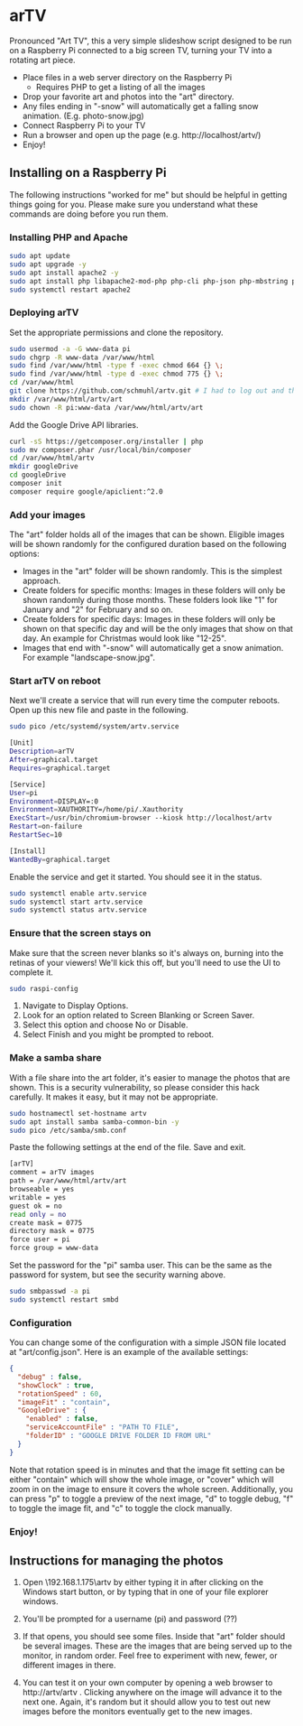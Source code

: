 # arTV
Pronounced "Art TV", this a very simple slideshow script designed to be run on a Raspberry Pi connected to a big screen TV, turning your TV into a rotating art piece.

- Place files in a web server directory on the Raspberry Pi
  - Requires PHP to get a listing of all the images
- Drop your favorite art and photos into the "art" directory.
 - Any files ending in "-snow" will automatically get a falling snow animation. (E.g. photo-snow.jpg)
- Connect Raspberry Pi to your TV
- Run a browser and open up the page (e.g. http://localhost/artv/)
- Enjoy!


## Installing on a Raspberry Pi
The following instructions "worked for me" but should be helpful in getting things going for you. Please make sure you understand what these commands are doing before you run them.

### Installing PHP and Apache
```bash
sudo apt update
sudo apt upgrade -y
sudo apt install apache2 -y
sudo apt install php libapache2-mod-php php-cli php-json php-mbstring php-curl -y
sudo systemctl restart apache2
```

### Deploying arTV
Set the appropriate permissions and clone the repository.
```bash
sudo usermod -a -G www-data pi
sudo chgrp -R www-data /var/www/html
sudo find /var/www/html -type f -exec chmod 664 {} \;
sudo find /var/www/html -type d -exec chmod 775 {} \;
cd /var/www/html
git clone https://github.com/schmuhl/artv.git # I had to log out and then log back in before I had the group access for this to work?
mkdir /var/www/html/artv/art
sudo chown -R pi:www-data /var/www/html/artv/art
```
Add the Google Drive API libraries.
```bash
curl -sS https://getcomposer.org/installer | php
sudo mv composer.phar /usr/local/bin/composer
cd /var/www/html/artv
mkdir googleDrive
cd googleDrive
composer init
composer require google/apiclient:^2.0
```

### Add your images
The "art" folder holds all of the images that can be shown. Eligible images will be shown randomly for the configured duration based on the following options:
- Images in the "art" folder will be shown randomly. This is the simplest approach.
- Create folders for specific months: Images in these folders will only be shown randomly during those months. These folders look like "1" for January and "2" for February and so on.
- Create folders for specific days: Images in these folders will only be shown on that specific day and will be the only images that show on that day. An example for Christmas would look like "12-25".
- Images that end with "-snow" will automatically get a snow animation. For example "landscape-snow.jpg".


### Start arTV on reboot
Next we'll create a service that will run every time the computer reboots. Open up this new file and paste in the following.
```bash
sudo pico /etc/systemd/system/artv.service
```

```bash
[Unit]
Description=arTV
After=graphical.target
Requires=graphical.target

[Service]
User=pi
Environment=DISPLAY=:0
Environment=XAUTHORITY=/home/pi/.Xauthority
ExecStart=/usr/bin/chromium-browser --kiosk http://localhost/artv
Restart=on-failure
RestartSec=10

[Install]
WantedBy=graphical.target
```

Enable the service and get it started. You should see it in the status.
```bash
sudo systemctl enable artv.service
sudo systemctl start artv.service
sudo systemctl status artv.service
```


### Ensure that the screen stays on
Make sure that the screen never blanks so it's always on, burning into the retinas of your viewers! We'll kick this off, but you'll need to use the UI to complete it.
```bash
sudo raspi-config
```
1. Navigate to Display Options.
2. Look for an option related to Screen Blanking or Screen Saver.
3. Select this option and choose No or Disable.
4. Select Finish and you might be prompted to reboot.


### Make a samba share
With a file share into the art folder, it's easier to manage the photos that are shown. This is a security vulnerability, so please consider this hack carefully. It makes it easy, but it may not be appropriate.

```bash
sudo hostnamectl set-hostname artv
sudo apt install samba samba-common-bin -y
sudo pico /etc/samba/smb.conf
```

Paste the following settings at the end of the file. Save and exit.
```bash
[arTV]
comment = arTV images
path = /var/www/html/artv/art
browseable = yes
writable = yes
guest ok = no
read only = no
create mask = 0775
directory mask = 0775
force user = pi
force group = www-data
```

Set the password for the "pi" samba user. This can be the same as the password for system, but see the security warning above.
```bash
sudo smbpasswd -a pi
sudo systemctl restart smbd
```

### Configuration
You can change some of the configuration with a simple JSON file located at "art/config.json". Here is an example of the available settings:
```json
{
  "debug" : false,
  "showClock" : true,
  "rotationSpeed" : 60,
  "imageFit" : "contain",
  "GoogleDrive" : {
    "enabled" : false,
    "serviceAccountFile" : "PATH TO FILE",
    "folderID" : "GOOGLE DRIVE FOLDER ID FROM URL"
  }
}
```
Note that rotation speed is in minutes and that the image fit setting can be either "contain" which will show the whole image, or "cover" which will zoom in on the image to ensure it covers the whole screen.
Additionally, you can press "p" to toggle a preview of the next image, "d" to toggle debug, "f" to toggle the image fit, and "c" to toggle the clock manually.

### Enjoy!


## Instructions for managing the photos
1. Open \\192.168.1.175\artv by either typing it in after clicking on the Windows start button, or by typing that in one of your file explorer windows.

2. You'll be prompted for a username (pi) and password (??)

3. If that opens, you should see some files. Inside that "art" folder should be several images. These are the images that are being served up to the monitor, in random order. Feel free to experiment with new, fewer, or different images in there.

4. You can test it on your own computer by opening a web browser to http://artv/artv . Clicking anywhere on the image will advance it to the next one. Again, it's random but it should allow you to test out new images before the monitors eventually get to the new images.
